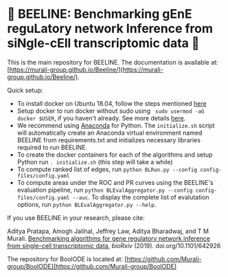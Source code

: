 # :honeybee: BEELINE: Benchmarking gEnE reguLatory network Inference from siNgle-cEll transcriptomic data :honeybee:

This is the main repository for BEELINE. The documentation is available at: [https://murali-group.github.io/Beeline/](https://murali-group.github.io/Beeline/).

Quick setup:
- To install docker on Ubuntu 18.04, follow the steps mentioned [here](https://www.digitalocean.com/community/tutorials/how-to-install-and-use-docker-on-ubuntu-18-04)
- Setup docker to run docker without sudo using ` sudo usermod -aG docker $USER`, if you haven't already. See more details [here](https://askubuntu.com/questions/477551/how-can-i-use-docker-without-sudo).
- We recommend using [Anaconda](https://www.anaconda.com/) for Python. The `initialize.sh` script will automatically create an Anaconda virtual environment named BEELINE from requirements.txt and initializes necessary libraries required to run BEELINE. 
- To create the docker containers for each of the algorithms and setup Python run `. initialize.sh` (this step will take a while)
- To compute ranked list of edges, run `python BLRun.py --config config-files/config.yaml`
- To compute areas under the ROC and PR curves using the BEELINE's evaluation pipeline, run `python BLEvalAggregator.py --config config-files/config.yaml --auc`. To display the complete list of evalutation options, run `python BLEvalAggregator.py --help`.


If you use BEELINE in your research, please cite:

Aditya Pratapa, Amogh Jalihal, Jeffrey Law, Aditya Bharadwaj, and T M Murali. [Benchmarking algorithms for gene regulatory network inference from single-cell transcriptomic data](https://doi.org/10.1101/642926), _bioRxiv_ (2019). doi.org/10.1101/642926

The repository for BoolODE is located at: [https://github.com/Murali-group/BoolODE](https://github.com/Murali-group/BoolODE)
